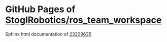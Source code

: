 GitHub Pages of [StoglRobotics/ros_team_workspace](https://github.com/StoglRobotics/ros_team_workspace.git)
===
Sphinx html documentation of [23209635](https://github.com/StoglRobotics/ros_team_workspace/tree/232096353699d63d9dbd06ec241f57ccf827bf96)
